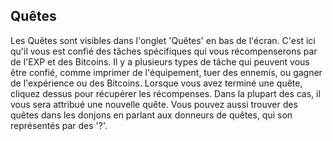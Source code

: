 ## Quêtes
Les Quêtes sont visibles dans l'onglet 'Quêtes' en bas de l'écran. C'est ici qu'il vous est confié des tâches spécifiques qui vous récompenserons par de l'EXP et des Bitcoins. Il y a plusieurs types de tâche qui peuvent vous être confié, comme imprimer de l'équipement, tuer des ennemis, ou gagner de l'expérience ou des Bitcoins. Lorsque vous avez terminé une quête, cliquez dessus pour récupérer les récompenses. Dans la plupart des cas, il vous sera attribué une nouvelle quête. Vous pouvez aussi trouver des quêtes dans les donjons en parlant aux donneurs de quêtes, qui son représentés par des '?'.  
